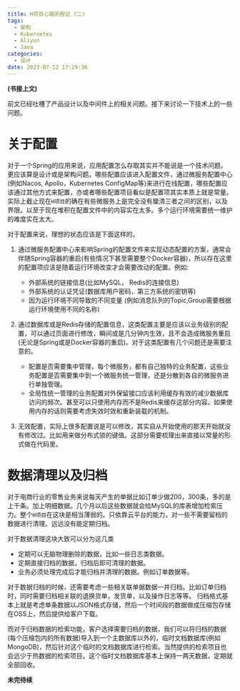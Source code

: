 ```yaml
---
title: H项目心路历程记 (二)
tags:
  - 架构
  - Kubernetes
  - Aliyun
  - Java
categories:
  - 设计
date: 2023-07-12 17:29:36
---
```



**(书接上文)**

前文已经吐槽了产品设计以及中间件上的相关问题。接下来讨论一下技术上的一些问题。

# 关于配置

对于一个Spring的应用来说，应用配置怎么存取其实并不能说是一个技术问题。更应该算是设计或是架构问题。哪些配置应该进入配置文件，通过微服务配置中心(例如Nacos, Apollo，Kubernetes ConfigMap等)来进行在线配置，哪些配置应该通过其他方式来配置，亦或者哪些配置项目看似是配置项其实本质上就是常量。实际上截止现在`H项目`的确在有些微服务上是完全没有厘清三者之间的区别，以及界限。以至于现在堆积在配置文件中的内容实在太多。多个运行环境需要统一维护的难度实在太大。

对于配置来说，理想的状态应该是下面这样的。

1. 通过微服务配置中心来影响Spring的配置文件来实现动态配置的方案，通常会伴随Spring容器的重启(有些情况下甚至需要整个Docker容器)，所以存在这里的配置项应该是随着运行环境改变才会需要改动的配置。例如:

    - 外部系统的链接信息(比如MySQL， Redis的连接信息)
    - 外部系统的认证凭证(数据库用户密码，第三方系统的密钥等)
    - 因为运行环境不同导致的不同变量 (例如消息队列的Topic,Group需要根据运行环境使用不同的名称)

2. 通过数据库或是Redis存储的配置信息，这类配置主要是应该以业务级别的配置，可以通过页面进行修改，瞬间或是几分钟内生效，且不会造成微服务重启(无论是Spring或是Docker容器的重启)。对于这类配置有几个问题还是需要注意的。
    - 配置是否需要集中管理，每个微服务，都有自己独特的业务配置，这些业务配置是否需要集中到一个微服务统一管理，还是分散到各自的微服务进行单独管理。
    - 全局性统一管理的业务配置对外保留接口应该利用缓存有效的减少数据库访问的频次。甚至可以只使用内存而不是Redis来缓存这部分内容。如果使用内存的话则需要考虑失效时效和重新装载的机制。

3. 无效配置，实际上很多配置说是可以修改，其实自从开始使用的那天开始就没有修改过。比如用来做分布式锁的键值。这部分需要梳理出来直接以常量的形式做在代码里。

# 数据清理以及归档

对于电商行业的零售业务来说每天产生的单据比如订单少做200，300条，多的是上千条。加上明细数据。几个月以后这些数据就会给MySQL的库表增加检索压力。整个`H项目`在这块是相当薄弱的。只依靠云平台的能力，对一些不需要留档的数据进行清理。远远没有能定期归档。

对于数据清理这块大致可以分为这几类

- 定期可以无脑物理删除的数据，比如一些日志类数据。
- 定期直接归档的数据，归档后即可清理的数据。
- 业务必须处理完成后才能归档并清理的数据。例如订单数据等。

对于数据归档的时候，还需要考虑一些相关联单据数据一并归档。比如订单归档时，同时需要归档相关联的退换货单，发货单，以及操作日志等等。 归档格式基本上就是考虑单条数据以JSON格式存储，然后一个时间段的数据做成压缩包存储在OSS上，然后提供给客户下载。

而对于归档数据的检索功能，客户选择需要归档的数据，我们可以将归档的数据(每个压缩包内的所有数据)导入到一个主数据库以外的，临时文档数据库(例如MongoDB)，然后针对这个临时的文档数据库进行检索。当然提供的检索项目也会远少于热数据的检索项目。这个临时文档数据库基本上保持一两天数据，定期就全部回收。

**未完待续**

